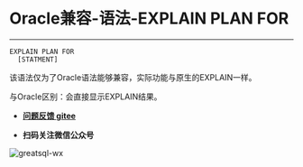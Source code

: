 # Oracle兼容-语法-EXPLAIN PLAN FOR
---

```
EXPLAIN PLAN FOR
  [STATMENT]
```

该语法仅为了Oracle语法能够兼容，实际功能与原生的EXPLAIN一样。

与Oracle区别：会直接显示EXPLAIN结果。

- **[问题反馈 gitee](https://gitee.com/GreatSQL/GreatSQL-Manual/issues)**

- **扫码关注微信公众号**

![greatsql-wx](../greatsql-wx.jpg)
